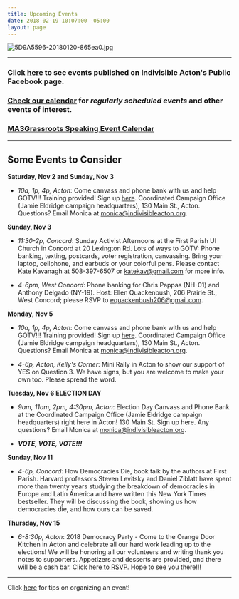 ```yaml
---
title: Upcoming Events
date: 2018-02-19 10:07:00 -05:00
layout: page
---
```


![5D9A5596-20180120-865ea0.jpg](/uploads/5D9A5596-20180120-865ea0.jpg)

---

### Click [here](https://www.facebook.com/pg/IndivisibleActon/events/?ref=page_internal) to see events published on Indivisible Acton's Public Facebook page.

### [Check our calendar](http://www.indivisibleacton.org/calendar.html) for *regularly scheduled events* and other events of interest.

### [MA3Grassroots Speaking Event Calendar](https://www.ma3grassroots.com/event-calendar)

---

## Some Events to Consider

**Saturday, Nov 2 and Sunday, Nov 3**

* *10a, 1p, 4p, Acton*:  Come canvass and phone bank with us and help GOTV!!! Training provided!  Sign up [here](https://events.mobilizeamerica.io/massdems/?address=Acton,\+MA,\+USA&lat=42.4850931&lon=-71.43284&link_id=0&can_id=0d5712ce9b810b29d6d5471775001fbd&source=email-weekend-gotv-opportunities&email_referrer=email_442419&email_subject=weekend-gotv-opportunities&link_id=39&can_id=9a7cc198611ac2a74f284fdda8e14f7e).  Coordinated Campaign Office (Jamie Eldridge campaign headquarters), 130 Main St., Acton.  Questions?  Email Monica at monica@indivisibleacton.org.

**Sunday, Nov 3**

* *11:30-2p, Concord*: Sunday Activist Afternoons at the First Parish UI Church in Concord at 20 Lexington Rd. Lots of ways to GOTV: Phone banking, texting, postcards, voter registration, canvassing. Bring your laptop, cellphone, and earbuds or your colorful pens. Please contact Kate Kavanagh at 508-397-6507 or katekav@gmail.com for more info.  


* *4-6pm, West Concord*: Phone banking for Chris Pappas (NH-01) and Anthony Delgado (NY-19). Host: Ellen Quackenbush, 206 Prairie St., West Concord; please RSVP to equackenbush206@gmail.com.


**Monday, Nov 5**

* *10a, 1p, 4p, Acton*:  Come canvass and phone bank with us and help GOTV!!! Training provided!  Sign up [here](https://events.mobilizeamerica.io/massdems/?address=Acton,\+MA,\+USA&lat=42.4850931&lon=-71.43284&link_id=0&can_id=0d5712ce9b810b29d6d5471775001fbd&source=email-weekend-gotv-opportunities&email_referrer=email_442419&email_subject=weekend-gotv-opportunities&link_id=39&can_id=9a7cc198611ac2a74f284fdda8e14f7e).  Coordinated Campaign Office (Jamie Eldridge campaign headquarters), 130 Main St., Acton.  Questions?  Email Monica at monica@indivisibleacton.org.  


* *4-6p, Acton, Kelly's Corner*: Mini Rally in Acton to show our support of YES on Question 3. We have signs, but you are welcome to make your own too. Please spread the word.  

**Tuesday, Nov 6 ELECTION DAY**

* *9am, 11am, 2pm, 4:30pm, Acton*: Election Day Canvass and Phone Bank at the Coordinated Campaign Office (Jamie Eldridge campaign headquarters) right here in Acton! 130 Main St. Sign up here. Any questions? Email Monica at monica@indivisibleacton.org.  


* ***VOTE, VOTE, VOTE!!!***

**Sunday, Nov 11**

* *4-6p, Concord*: How Democracies Die, book talk by the authors at First Parish. Harvard professors Steven Levitsky and Daniel Ziblatt have spent more than twenty years studying the breakdown of democracies in Europe and Latin America and have written this New York Times bestseller. They will be discussing the book, showing us how democracies die, and how ours can be saved.

**Thursday, Nov 15**

* *6-8:30p, Acton*: 2018 Democracy Party - Come to the Orange Door Kitchen in Acton and celebrate all our hard work leading up to the elections! We will be honoring all our volunteers and writing thank you notes to supporters. Appetizers and desserts are provided, and there will be a cash bar. Click [here to RSVP](https://www.facebook.com/events/637668386629030/).  Hope to see you there!!!

---

Click [here](http://www.indivisibleacton.org/events/organize-an-event.html) for tips on organizing an event!